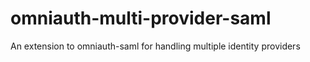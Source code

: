 # omniauth-multi-provider-saml
An extension to omniauth-saml for handling multiple identity providers
